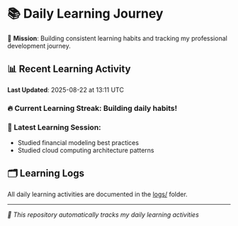 # 📚 Daily Learning Journey

🎯 **Mission**: Building consistent learning habits and tracking my professional development journey.

## 📊 Recent Learning Activity

**Last Updated**: 2025-08-22 at 13:11 UTC

### 🔥 Current Learning Streak: Building daily habits!

### 📝 Latest Learning Session:
- Studied financial modeling best practices
- Studied cloud computing architecture patterns

## 🗂️ Learning Logs

All daily learning activities are documented in the [logs/](./logs/) folder.

---
*🤖 This repository automatically tracks my daily learning activities*
